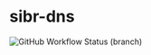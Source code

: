 # sibr-dns

![GitHub Workflow Status (branch)](https://img.shields.io/github/workflow/status/Society-for-Internet-Blaseball-Research/sibr-dns/Publish%20DNS%20zones/live)
